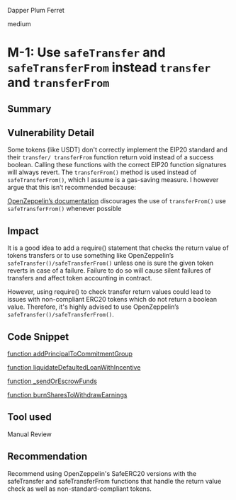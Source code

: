 Dapper Plum Ferret

medium

# M-1: Use `safeTransfer` and `safeTransferFrom` instead `transfer` and `transferFrom`

## Summary

## Vulnerability Detail
Some tokens (like USDT) don't correctly implement the EIP20 standard and their `transfer/ transferFrom` function return void instead of a success boolean. Calling these functions with the correct EIP20 function signatures will always revert. The `transferFrom()` method is used instead of `safeTransferFrom()`, which I assume is a gas-saving measure. I however argue that this isn’t recommended because:

[OpenZeppelin’s documentation](https://docs.openzeppelin.com/contracts/4.x/api/token/erc721#IERC721-transferFrom-address-address-uint256-) discourages the use of `transferFrom()` use `safeTransferFrom()` whenever possible

## Impact
It is a good idea to add a require() statement that checks the return value of tokens transfers or to use something like OpenZeppelin’s `safeTransfer()/safeTransferFrom()` unless one is sure the given token reverts in case of a failure. Failure to do so will cause silent failures of transfers and affect token accounting in contract.

However, using require() to check transfer return values could lead to issues with non-compliant ERC20 tokens which do not return a boolean value. Therefore, it's highly advised to use OpenZeppelin’s `safeTransfer()/safeTransferFrom()`.
## Code Snippet

[function addPrincipalToCommitmentGroup](https://github.com/sherlock-audit/2024-04-teller-finance/blob/main/teller-protocol-v2-audit-2024/packages/contracts/contracts/LenderCommitmentForwarder/extensions/LenderCommitmentGroup/LenderCommitmentGroup_Smart.sol#L313)

[ function liquidateDefaultedLoanWithIncentive ](https://github.com/sherlock-audit/2024-04-teller-finance/blob/main/teller-protocol-v2-audit-2024/packages/contracts/contracts/LenderCommitmentForwarder/extensions/LenderCommitmentGroup/LenderCommitmentGroup_Smart.sol#L446-L463)


[function _sendOrEscrowFunds](https://github.com/sherlock-audit/2024-04-teller-finance/blob/main/teller-protocol-v2-audit-2024/packages/contracts/contracts/TellerV2.sol#L911)

[function burnSharesToWithdrawEarnings](https://github.com/sherlock-audit/2024-04-teller-finance/blob/main/teller-protocol-v2-audit-2024/packages/contracts/contracts/LenderCommitmentForwarder/extensions/LenderCommitmentGroup/LenderCommitmentGroup_Smart.sol#L412)


## Tool used

Manual Review

## Recommendation
Recommend using OpenZeppelin's SafeERC20 versions with the safeTransfer and safeTransferFrom functions that handle the return value check as well as non-standard-compliant tokens.